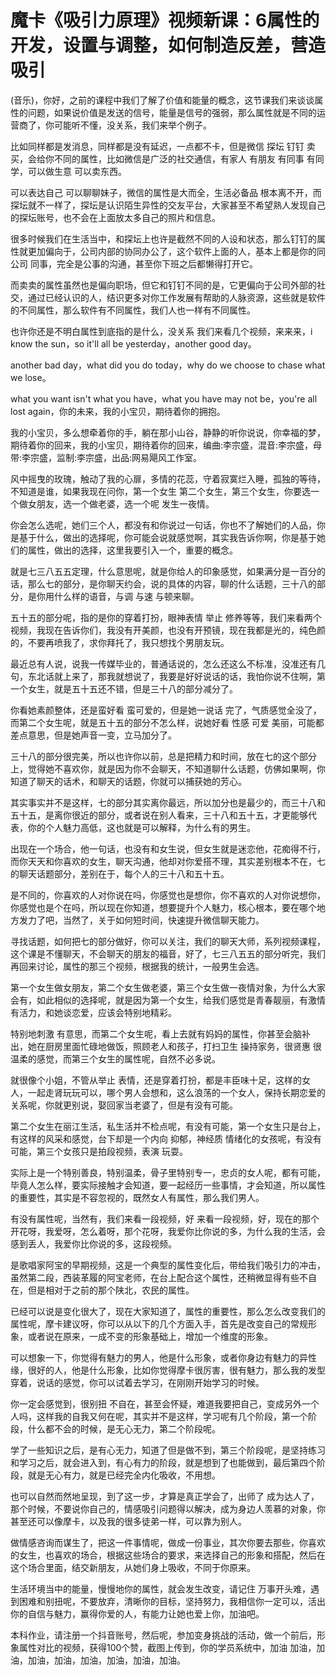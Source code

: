 # 魔卡《吸引力原理》视频新课：6属性的开发，设置与调整，如何制造反差，营造吸引

(音乐)，你好，之前的课程中我们了解了价值和能量的概念，这节课我们来谈谈属性的问题，如果说价值是发送的信号，能量是信号的强弱，那么属性就是不同的运营商了，你可能听不懂，没关系，我们来举个例子。

比如同样都是发消息，同样都是没有延迟，一点都不卡，但是微信 探坛 钉钉 卖买，会给你不同的属性，比如微信是广泛的社交通信，有家人 有朋友 有同事 有同学，可以做生意 可以卖东西。

可以表达自己 可以聊聊妹子，微信的属性是大而全，生活必备品 根本离不开，而探坛就不一样了，探坛是认识陌生异性的交友平台，大家甚至不希望熟人发现自己的探坛账号，也不会在上面放太多自己的照片和信息。

很多时候我们在生活当中，和探坛上也许是截然不同的人设和状态，那么钉钉的属性就更加偏向于，公司内部的协同办公了，这个软件上面的人，基本上都是你的同公司 同事，完全是公事的沟通，甚至你下班之后都懒得打开它。

而卖卖的属性虽然也是偏向职场，但它和钉钉不同的是，它更偏向于公司外部的社交，通过已经认识的人，结识更多对你工作发展有帮助的人脉资源，这些就是软件的不同属性，那么软件有不同属性，我们人也一样有不同属性。

也许你还是不明白属性到底指的是什么，没关系 我们来看几个视频，来来来，i know the sun，so it'll all be yesterday，another good day。

another bad day，what did you do today，why do we choose to chase what we lose。

what you want isn't what you have，what you have may not be，you're all lost again，你的未来，我的小宝贝，期待着你的拥抱。

我的小宝贝，多么想牵着你的手，躺在那小山谷，静静的听你说说，你幸福的梦，期待着你的回来，我的小宝贝，期待着你的回来，编曲:李宗盛，混音:李宗盛，母带:李宗盛，监制:李宗盛，出品:网易飓风工作室。

风中摇曳的玫瑰，触动了我的心扉，多情的花蕊，守着寂寞烂入睡，孤独的等待，不知道是谁，如果我现在问你，第一个女生 第二个女生，第三个女生，你要选一个做女朋友，选一个做老婆，选一个呢 发生一夜情。

你会怎么选呢，她们三个人，都没有和你说过一句话，你也不了解她们的人品，你是基于什么，做出的选择呢，你可能会说就感觉啊，其实我告诉你啊，你是基于她们的属性，做出的选择，这里我要引入一个，重要的概念。

就是七三八五五定理，什么意思呢，就是你给人的印象感觉，如果满分是一百分的话，那么七的部分，是你聊天约会，说的具体的内容，聊的什么话题，三十八的部分，是你用什么样的语音，与调 与速 与顿来聊。

五十五的部分呢，指的是你的穿着打扮，眼神表情 举止 修养等等，我们来看两个视频，我现在告诉你们，我没有开美颜，也没有开预镜，现在我都是光的，纯色颜的，不要再喷我了，求你拜托了，我只想找个男朋友玩。

最近总有人说，说我一传媒毕业的，普通话说的，怎么还这么不标准，没准还有几句，东北话就上来了，那我就想说了，我要是好好说话的话，我怕你说不住啊，第一个女生，就是五十五还不错，但是三十八的部分减分了。

你看她素颜整体，还是蛮好看 蛮可爱的，但是她一说话 完了，气质感觉全没了，而第二个女生呢，就是五十五的部分不怎么样，说她好看 性感 可爱 美丽，可能都差点意思，但是她声音一变，立马加分了。

三十八的部分很完美，所以也许你以前，总是把精力和时间，放在七的这个部分上，觉得她不喜欢你，就是因为你不会聊天，不知道聊什么话题，仿佛如果啊，你知道了聊天的话术，和聊天的话题，你就可以捕获她的芳心。

其实事实并不是这样，七的部分其实离你最远，所以加分也是最少的，而三十八和五十五，是离你很近的部分，或者说在别人看来，三十八和五十五，才更能够代表，你的个人魅力高低，这也就是可以解释，为什么有的男生。

出现在一个场合，他一句话，也没有和女生说，但女生就是迷恋他，花痴得不行，而你天天和你喜欢的女生，聊天沟通，他却对你爱搭不理，其实差别根本不在，七的聊天话题部分，差别在于，每个人的三十八和五十五。

是不同的，你喜欢的人对你说在吗，你感觉也是想你，你不喜欢的人对你说想你，你感觉也是个在吗，所以现在你知道，想要提升个人魅力，核心根本，要在哪个地方发力了吧，当然了，关于如何短时间，快速提升微信聊天能力。

寻找话题，如何把七的部分做好，你可以关注，我们的聊天大师，系列视频课程，这个课是不懂聊天，不会聊天的朋友的福音，好了，七三八五五的部分听完，我们再回来讨论，属性的那三个视频，根据我的统计，一般男生会选。

第一个女生做女朋友，第二个女生做老婆，第三个女生做一夜情对象，为什么大家会有，如此相似的选择呢，就是因为第一个女生，给我们感觉是青春靓丽，有激情 有活力，和她谈恋爱，应该会特别地精彩。

特别地刺激 有意思，而第二个女生呢，看上去就有妈妈的属性，你甚至会脑补出，她在厨房里面忙碌地做饭，照顾老人和孩子，打扫卫生 操持家务，很贤惠 很温柔的感觉，而第三个女生的属性呢，自然不必多说。

就很像个小姐，不管从举止 表情，还是穿着打扮，都是丰臣味十足，这样的女人，一起走肾玩玩可以，哪个男人会想和，这么浪荡的一个女人，保持长期恋爱的关系呢，你就更别说，娶回家当老婆了，但是有没有可能。

第二个女生在丽江生活，私生活并不检点呢，有没有可能，第一个女生只是台上，有这样的风采和感觉，台下却是一个内向 抑郁，神经质 情绪化的女孩呢，有没有可能，第三个女孩只是拍段视频，表演 玩耍。

实际上是一个特别善良，特别温柔，骨子里特别专一，忠贞的女人呢，都有可能，毕竟人怎么样，要实际接触才会知道，要一起经历一些事情，才会知道，所以属性的重要性，其实是不容忽视的，既然女人有属性，那么我们男人。

有没有属性呢，当然有，我们来看一段视频，好 来看一段视频，好，现在的那个开花呀，我爱呀，怎么着呀，那个花呀，我爱你比你说的多，为什么我的生活，会感到丢人，我爱你比你说的多，这段视频。

是歌唱家阿宝的早期视频，这是一个典型的属性变化后，带给我们吸引力的冲击，虽然第二段，西装革履的阿宝老师，在台上配合这个属性，还稍微显得有些不自在，但是相对于之前的那个陕北，农民的属性。

已经可以说是变化很大了，现在大家知道了，属性的重要性，那么怎么改变我们的属性呢，摩卡建议呀，你可以从以下的几个方面入手，首先是改变自己的常规形象，或者说在原来，一成不变的形象基础上，增加一个维度的形象。

可以想象一下，你觉得有魅力的男人，他是什么形象，或者你身边有魅力的异性缘，很好的人，他是什么形象，比如你觉得摩卡很厉害，很有魅力，那么我的发型 穿着，说话的感觉，你可以试着去学习，在刚刚开始学习的时候。

你一定会感觉到，很别扭 不自在，甚至会怀疑，难道我要把自己，变成另外一个人吗，这样我的自我又何在呢，其实并不是这样，学习呢有几个阶段，第一个阶段，什么都不会的时候，是无心无力，第二个阶段呢。

学了一些知识之后，是有心无力，知道了但是做不到，第三个阶段呢，是坚持练习和学习之后，就会进入到，有心有力的阶段，就是想到了也能做到，最后第四个阶段，就是无心有力，就是已经完全内化吸收，不用想。

也可以自然而然地呈现，到了这一步，才算是真正学会了，出师了 成为达人了，那个时候，不要说你自己的，情感吸引问题得以解决，成为身边人羡慕的对象，你甚至还可以像摩卡，以及我的很多徒弟一样，可以靠为别人。

做情感咨询而谋生了，把这一件事情呢，做成一份事业，其次你要去那些，你喜欢的女生，也喜欢的场合，根据这些场合的要求，来选择自己的形象和搭配，然后在这个场合里面，结交新朋友，从她们身上吸收，不同于你原来。

生活环境当中的能量，慢慢地你的属性，就会发生改变，请记住 万事开头难，遇到困难和别扭呢，不要放弃，清晰你的目标，坚持努力，我相信你一定可以，活出你的自信与魅力，赢得你爱的人，有能力让她也爱上你，加油吧。

本科作业，请注册一个抖音账号，然后呢，参加变身挑战的活动，做一个前后，形象属性对比的视频，获得100个赞，截图上传到，你的学员系统中，加油 加油，加油，加油，加油，加油，加油，加油，加油。


